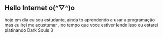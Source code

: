 ## Hello Internet o(^▽^)o
hoje em dia eu sou estudante, ainda to aprendendo a usar a programação mas eu irei me acustumar
, no tempo que voce estiver lendo isso eu estarei platinando Dark Souls 3 
